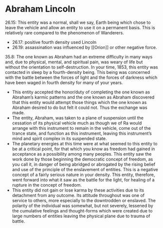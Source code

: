 # Abraham Lincoln
26.15: This entity was a normal, shall we say, Earth being which chose to leave the vehicle and allow an entity to use it on a permanent basis. This is relatively rare compared to the phenomenon of Wanderers.
- 26.17: positive fourth density used Lincoln
- 26.19: assassination was influenced by [[Orion]] or other negative force.

35.8: The one known as Abraham had an extreme difficulty in many ways and, due to physical, mental, and spiritual pain, was weary of life but without the orientation to self-destruction. In your time, 1853, this entity was contacted in sleep by a fourth-density being. This being was concerned with the battle between the forces of light and the forces of darkness which have been waged in fourth density for many of your years.
- This entity accepted the honor/duty of completing the one known as Abraham’s karmic patterns and the one known as Abraham discovered that this entity would attempt those things which the one known as Abraham desired to do but felt it could not. Thus the exchange was made.
- The entity, Abraham, was taken to a plane of suspension until the cessation of its physical vehicle much as though we of Ra would arrange with this instrument to remain in the vehicle, come out of the trance state, and function as this instrument, leaving this instrument’s mind and spirit complex in its suspended state.
- The planetary energies at this time were at what seemed to this entity to be at a critical point, for that which you know as freedom had gained in acceptance as a possibility among many peoples. This entity saw the work done by those beginning the democratic concept of freedom, as you call it, in danger of being abridged or abrogated by the rising belief and use of the principle of the enslavement of entities. This is a negative concept of a fairly serious nature in your density. This entity, therefore, went forward into what it saw as the battle for the light, for healing of a rupture in the concept of freedom.
- This entity did not gain or lose karma by these activities due to its detachment from any outcome. Its attitude throughout was one of service to others, more especially to the downtrodden or enslaved. The polarity of the individual was somewhat, but not severely, lessened by the cumulative feelings and thought-forms which were created due to large numbers of entities leaving the physical plane due to trauma of battle.